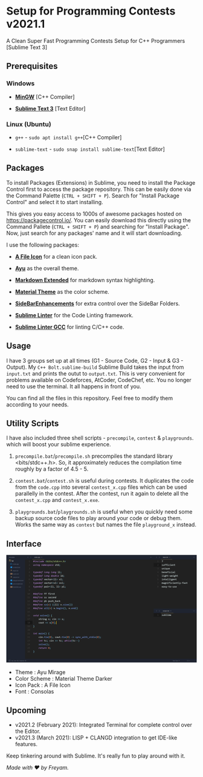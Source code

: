 # Setup for Programming Contests v2021.1

A Clean Super Fast Programming Contests Setup for C++ Programmers [Sublime Text 3]


## Prerequisites
### Windows
* [**MinGW**](https://sourceforge.net/projects/mingw/files/latest/download "Download Link") [C++ Compiler]

* [**Sublime Text 3**](https://www.sublimetext.com/3 "Download Link") [Text Editor]

### Linux (Ubuntu)
* `g++` - `sudo apt install g++`[C++ Compiler]

* `sublime-text` - `sudo snap install sublime-text`[Text Editor]


## Packages

To install Packages (Extensions) in Sublime, you need to install the Package Control first to access the package repository. This can be easily done via the Command Palette (`CTRL + SHIFT + P`). Search for "Install Package Control" and select it to start installing.

This gives you easy access to 1000s of awesome packages hosted on https://packagecontrol.io/. You can easily download this directly using the Command Pallete (`CTRL + SHIFT + P`) and searching for "Install Package". Now, just search for any packages' name and it will start downloading.

I use the following packages:

* [**A File Icon**](https://packagecontrol.io/packages/A%20File%20Icon "Download Link") for a clean icon pack.

* [**Ayu**](https://packagecontrol.io/packages/ayu "Download Link") as the overall theme.

* [**Markdown Extended**](https://packagecontrol.io/packages/Markdown%20Extended "Download Link") for markdown syntax highlighting.

* [**Material Theme**](https://packagecontrol.io/packages/Material%20Theme "Download Link") as the color scheme.

* [**SideBarEnhancements**](https://packagecontrol.io/packages/SideBarEnhancements "Download Link") for extra control over the SideBar Folders.

* [**Sublime Linter**](https://packagecontrol.io/packages/SublimeLinter "Download Link") for the Code Linting framework.

* [**Sublime Linter GCC**](https://packagecontrol.io/packages/SublimeLinter-gcc "Download Link") for linting C/C++ code.

## Usage
I have 3 groups set up at all times (G1 - Source Code, G2 - Input & G3 - Output). My `C++ Bolt.sublime-build` Sublime Build takes the input from `input.txt` and prints the outut to `output.txt`. This is very convenient for problems available on Codeforces, AtCoder, CodeChef, etc. You no longer need to use the terminal. It all happens in front of you.

You can find all the files in this repository. Feel free to modify them according to your needs.

## Utility Scripts
I have also included three shell scripts - `precompile`,  `contest` & `playgrounds`. which will boost your sublime experience.

1. `precompile.bat`/`precompile.sh` precompiles the standard library <bits/stdc++.h>. So, it approximately reduces the compilation time roughly by a factor of 4.5 - 5.

2. `contest.bat`/`contest.sh` is useful during contests. It duplicates the code from the `code.cpp` into several `contest_x.cpp` files which can be used parallelly in the contest. After the contest, run it again to delete all the `contest_x.cpp` and `contest_x.exe`.

3. `playgrounds.bat`/`playgrounds.sh` is useful when you quickly need some backup source code files to play around your code or debug them. Works the same way as `contest` but names the file `playground_x` instead.


## Interface

![My Interface](interface.png "My Interface")

* Theme : Ayu Mirage
* Color Scheme : Material Theme Darker
* Icon Pack : A File Icon
* Font : Consolas


## Upcoming
* v2021.2 (February 2021): Integrated Terminal for complete control over the Editor.
* v2021.3 (March 2021): LISP + CLANGD integration to get IDE-like features.


Keep tinkering around with Sublime. It's really fun to play around with it.

*Made with :heart: by Freyam.*
